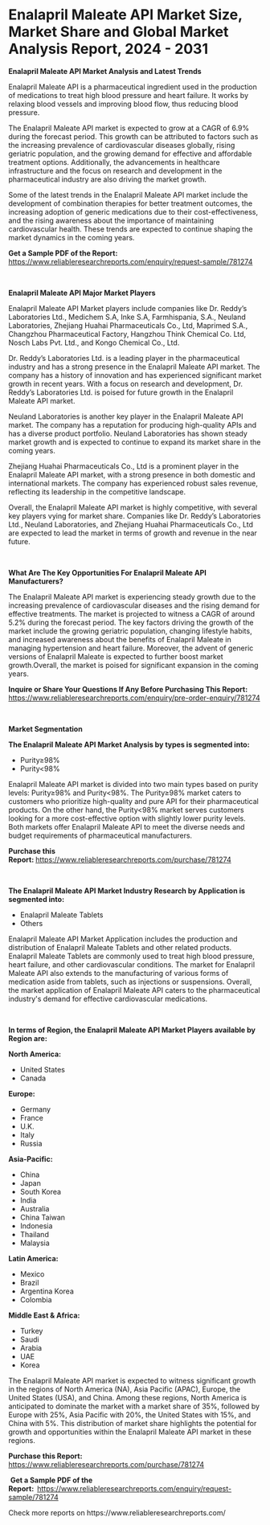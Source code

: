 <p><h1>Enalapril Maleate API Market Size, Market Share and Global Market Analysis Report, 2024 - 2031</h1></p><p><strong>Enalapril Maleate API Market Analysis and Latest Trends</strong></p>
<p><p>Enalapril Maleate API is a pharmaceutical ingredient used in the production of medications to treat high blood pressure and heart failure. It works by relaxing blood vessels and improving blood flow, thus reducing blood pressure.</p><p>The Enalapril Maleate API market is expected to grow at a CAGR of 6.9% during the forecast period. This growth can be attributed to factors such as the increasing prevalence of cardiovascular diseases globally, rising geriatric population, and the growing demand for effective and affordable treatment options. Additionally, the advancements in healthcare infrastructure and the focus on research and development in the pharmaceutical industry are also driving the market growth.</p><p>Some of the latest trends in the Enalapril Maleate API market include the development of combination therapies for better treatment outcomes, the increasing adoption of generic medications due to their cost-effectiveness, and the rising awareness about the importance of maintaining cardiovascular health. These trends are expected to continue shaping the market dynamics in the coming years.</p></p>
<p><strong>Get a Sample PDF of the Report:&nbsp;</strong> <a href="https://www.reliableresearchreports.com/enquiry/request-sample/781274">https://www.reliableresearchreports.com/enquiry/request-sample/781274</a></p>
<p>&nbsp;</p>
<p><strong>Enalapril Maleate API Major Market Players</strong></p>
<p><p>Enalapril Maleate API Market players include companies like Dr. Reddy’s Laboratories Ltd., Medichem S.A, Inke S.A, Farmhispania, S.A., Neuland Laboratories, Zhejiang Huahai Pharmaceuticals Co., Ltd, Maprimed S.A., Changzhou Pharmaceutical Factory, Hangzhou Think Chemical Co. Ltd, Nosch Labs Pvt. Ltd., and Kongo Chemical Co., Ltd. </p><p>Dr. Reddy’s Laboratories Ltd. is a leading player in the pharmaceutical industry and has a strong presence in the Enalapril Maleate API market. The company has a history of innovation and has experienced significant market growth in recent years. With a focus on research and development, Dr. Reddy’s Laboratories Ltd. is poised for future growth in the Enalapril Maleate API market.</p><p>Neuland Laboratories is another key player in the Enalapril Maleate API market. The company has a reputation for producing high-quality APIs and has a diverse product portfolio. Neuland Laboratories has shown steady market growth and is expected to continue to expand its market share in the coming years.</p><p>Zhejiang Huahai Pharmaceuticals Co., Ltd is a prominent player in the Enalapril Maleate API market, with a strong presence in both domestic and international markets. The company has experienced robust sales revenue, reflecting its leadership in the competitive landscape.</p><p>Overall, the Enalapril Maleate API market is highly competitive, with several key players vying for market share. Companies like Dr. Reddy’s Laboratories Ltd., Neuland Laboratories, and Zhejiang Huahai Pharmaceuticals Co., Ltd are expected to lead the market in terms of growth and revenue in the near future.</p></p>
<p>&nbsp;</p>
<p><strong>What Are The Key Opportunities For Enalapril Maleate API Manufacturers?</strong></p>
<p><p>The Enalapril Maleate API market is experiencing steady growth due to the increasing prevalence of cardiovascular diseases and the rising demand for effective treatments. The market is projected to witness a CAGR of around 5.2% during the forecast period. The key factors driving the growth of the market include the growing geriatric population, changing lifestyle habits, and increased awareness about the benefits of Enalapril Maleate in managing hypertension and heart failure. Moreover, the advent of generic versions of Enalapril Maleate is expected to further boost market growth.Overall, the market is poised for significant expansion in the coming years.</p></p>
<p><strong>Inquire or Share Your Questions If Any Before Purchasing This Report:</strong> <a href="https://www.reliableresearchreports.com/enquiry/pre-order-enquiry/781274">https://www.reliableresearchreports.com/enquiry/pre-order-enquiry/781274</a></p>
<p>&nbsp;</p>
<p><strong>Market Segmentation</strong></p>
<p><strong>The Enalapril Maleate API Market Analysis by types is segmented into:</strong></p>
<p><ul><li>Purity≥98%</li><li>Purity<98%</li></ul></p>
<p><p>Enalapril Maleate API market is divided into two main types based on purity levels: Purity≥98% and Purity<98%. The Purity≥98% market caters to customers who prioritize high-quality and pure API for their pharmaceutical products. On the other hand, the Purity<98% market serves customers looking for a more cost-effective option with slightly lower purity levels. Both markets offer Enalapril Maleate API to meet the diverse needs and budget requirements of pharmaceutical manufacturers.</p></p>
<p><strong>Purchase this Report:&nbsp;</strong><a href="https://www.reliableresearchreports.com/purchase/781274">https://www.reliableresearchreports.com/purchase/781274</a></p>
<p>&nbsp;</p>
<p><strong>The Enalapril Maleate API Market Industry Research by Application is segmented into:</strong></p>
<p><ul><li>Enalapril Maleate Tablets</li><li>Others</li></ul></p>
<p><p>Enalapril Maleate API Market Application includes the production and distribution of Enalapril Maleate Tablets and other related products. Enalapril Maleate Tablets are commonly used to treat high blood pressure, heart failure, and other cardiovascular conditions. The market for Enalapril Maleate API also extends to the manufacturing of various forms of medication aside from tablets, such as injections or suspensions. Overall, the market application of Enalapril Maleate API caters to the pharmaceutical industry's demand for effective cardiovascular medications.</p></p>
<p>&nbsp;</p>
<p><strong>In terms of Region, the Enalapril Maleate API Market Players available by Region are:</strong></p>
<p>
    <p> <strong> North America: </strong>
        <ul>
            <li>United States</li>
            <li>Canada</li>
        </ul>
        </p> 
    <p> <strong> Europe: </strong>
        <ul>
            <li>Germany</li>
            <li>France</li>
            <li>U.K.</li>
            <li>Italy</li>
            <li>Russia</li>
        </ul>
        </p> 
    <p> <strong> Asia-Pacific: </strong>
        <ul>
            <li>China</li>
            <li>Japan</li>
            <li>South Korea</li>
            <li>India</li>
            <li>Australia</li>
            <li>China Taiwan</li>
            <li>Indonesia</li>
            <li>Thailand</li>
            <li>Malaysia</li>
        </ul>
        </p> 
    <p> <strong> Latin America: </strong>
        <ul>
            <li>Mexico</li>
            <li>Brazil</li>
            <li>Argentina Korea</li>
            <li>Colombia</li>
        </ul>
        </p> 
    <p> <strong> Middle East & Africa: </strong>
        <ul>
            <li>Turkey</li>
            <li>Saudi</li>
            <li>Arabia</li>
            <li>UAE</li>
            <li>Korea</li>
        </ul>
    </p>
    </p>
<p><p>The Enalapril Maleate API market is expected to witness significant growth in the regions of North America (NA), Asia Pacific (APAC), Europe, the United States (USA), and China. Among these regions, North America is anticipated to dominate the market with a market share of 35%, followed by Europe with 25%, Asia Pacific with 20%, the United States with 15%, and China with 5%. This distribution of market share highlights the potential for growth and opportunities within the Enalapril Maleate API market in these regions.</p></p>
<p><strong>Purchase this Report: </strong><a href="https://www.reliableresearchreports.com/purchase/781274">https://www.reliableresearchreports.com/purchase/781274</a></p>
<p>&nbsp;<strong>Get a Sample PDF of the Report:&nbsp;&nbsp;</strong><a href="https://www.reliableresearchreports.com/enquiry/request-sample/781274">https://www.reliableresearchreports.com/enquiry/request-sample/781274</a></p>
<p><strong></strong></p>
<p>Check more reports on https://www.reliableresearchreports.com/</p>
